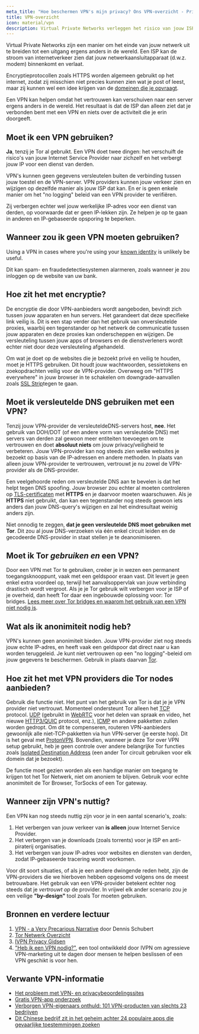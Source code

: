 ```yaml
---
meta_title: "Hoe beschermen VPN's mijn privacy? Ons VPN-overzicht - Privacy Guides"
title: VPN-overzicht
icon: material/vpn
description: Virtual Private Networks verleggen het risico van jouw ISP naar een derde partij die je vertrouwt. Je moet deze dingen in gedachten houden.
---
```


Virtual Private Networks zijn een manier om het einde van jouw netwerk uit te breiden tot een uitgang ergens anders in de wereld. Een ISP kan de stroom van internetverkeer zien dat jouw netwerkaansluitapparaat (d.w.z. modem) binnenkomt en verlaat.

Encryptieprotocollen zoals HTTPS worden algemeen gebruikt op het internet, zodat zij misschien niet precies kunnen zien wat je post of leest, maar zij kunnen wel een idee krijgen van de [domeinen die je opvraagt](../advanced/dns-overview.md#why-shouldnt-i-use-encrypted-dns).

Een VPN kan helpen omdat het vertrouwen kan verschuiven naar een server ergens anders in de wereld. Het resultaat is dat de ISP dan alleen ziet dat je verbonden bent met een VPN en niets over de activiteit die je erin doorgeeft.

## Moet ik een VPN gebruiken?

**Ja**, tenzij je Tor al gebruikt. Een VPN doet twee dingen: het verschuift de risico's van jouw Internet Service Provider naar zichzelf en het verbergt jouw IP voor een dienst van derden.

VPN's kunnen geen gegevens versleutelen buiten de verbinding tussen jouw toestel en de VPN-server. VPN providers kunnen jouw verkeer zien en wijzigen op dezelfde manier als jouw ISP dat kan. En er is geen enkele manier om het "no logging" beleid van een VPN provider te verifiëren.

Zij verbergen echter wel jouw werkelijke IP-adres voor een dienst van derden, op voorwaarde dat er geen IP-lekken zijn. Ze helpen je op te gaan in anderen en IP-gebaseerde opsporing te beperken.

## Wanneer zou ik geen VPN moeten gebruiken?

Using a VPN in cases where you're using your [known identity](common-misconceptions.md#complicated-is-better) is unlikely be useful.

Dit kan spam- en fraudedetectiesystemen alarmeren, zoals wanneer je zou inloggen op de website van uw bank.

## Hoe zit het met encryptie?

De encryptie die door VPN-aanbieders wordt aangeboden, bevindt zich tussen jouw apparaten en hun servers. Het garandeert dat deze specifieke link veilig is. Dit is een stap verder dan het gebruik van onversleutelde proxies, waarbij een tegenstander op het netwerk de communicatie tussen jouw apparaten en deze proxies kan onderscheppen en wijzigen. De versleuteling tussen jouw apps of browsers en de dienstverleners wordt echter niet door deze versleuteling afgehandeld.

Om wat je doet op de websites die je bezoekt privé en veilig te houden, moet je HTTPS gebruiken. Dit houdt jouw wachtwoorden, sessietokens en zoekopdrachten veilig voor de VPN-provider. Overweeg om "HTTPS everywhere" in jouw browser in te schakelen om downgrade-aanvallen zoals [SSL Strip](https://www.blackhat.com/presentations/bh-dc-09/Marlinspike/BlackHat-DC-09-Marlinspike-Defeating-SSL.pdf)tegen te gaan.

## Moet ik versleutelde DNS gebruiken met een VPN?

Tenzij jouw VPN-provider de versleuteldeDNS-servers host, **nee**. Het gebruik van DOH/DOT (of een andere vorm van versleutelde DNS) met servers van derden zal gewoon meer entiteiten toevoegen om te vertrouwen en doet **absoluut niets** om jouw privacy/veiligheid te verbeteren. Jouw VPN-provider kan nog steeds zien welke websites je bezoekt op basis van de IP-adressen en andere methoden. In plaats van alleen jouw VPN-provider te vertrouwen, vertrouwt je nu zowel de VPN-provider als de DNS-provider.

Een veelgehoorde reden om versleutelde DNS aan te bevelen is dat het helpt tegen DNS spoofing. Jouw browser zou echter al moeten controleren op [TLS-certificaten](https://en.wikipedia.org/wiki/Transport_Layer_Security#Digital_certificates) met **HTTPS** en je daarvoor moeten waarschuwen. Als je **HTTPS** niet gebruikt, dan kan een tegenstander nog steeds gewoon iets anders dan jouw DNS-query's wijzigen en zal het eindresultaat weinig anders zijn.

Niet onnodig te zeggen, **dat je geen versleutelde DNS moet gebruiken met Tor**. Dit zou al jouw DNS-verzoeken via één enkel circuit leiden en de gecodeerde DNS-provider in staat stellen je te deanonimiseren.

## Moet ik Tor *gebruiken en* een VPN?

Door een VPN met Tor te gebruiken, creëer je in wezen een permanent toegangsknooppunt, vaak met een geldspoor eraan vast. Dit levert je geen enkel extra voordeel op, terwijl het aanvalsoppervlak van jouw verbinding drastisch wordt vergroot. Als je je Tor gebruik wilt verbergen voor je ISP of je overheid, dan heeft Tor daar een ingebouwde oplossing voor: Tor bridges. [Lees meer over Tor bridges en waarom het gebruik van een VPN niet nodig is](../advanced/tor-overview.md).

## Wat als ik anonimiteit nodig heb?

VPN's kunnen geen anonimiteit bieden. Jouw VPN-provider ziet nog steeds jouw echte IP-adres, en heeft vaak een geldspoor dat direct naar u kan worden teruggeleid. Je kunt niet vertrouwen op een "no logging"-beleid om jouw gegevens te beschermen. Gebruik in plaats daarvan [Tor](https://www.torproject.org/).

## Hoe zit het met VPN providers die Tor nodes aanbieden?

Gebruik die functie niet. Het punt van het gebruik van Tor is dat je je VPN provider niet vertrouwt. Momenteel ondersteunt Tor alleen het [TCP](https://en.wikipedia.org/wiki/Transmission_Control_Protocol) protocol. [UDP](https://en.wikipedia.org/wiki/User_Datagram_Protocol) (gebruikt in [WebRTC](https://en.wikipedia.org/wiki/WebRTC) voor het delen van spraak en video, het nieuwe [HTTP3/QUIC](https://en.wikipedia.org/wiki/HTTP/3) protocol, enz.), [ICMP](https://en.wikipedia.org/wiki/Internet_Control_Message_Protocol) en andere pakketten zullen worden gedropt. Om dit te compenseren, routeren VPN-aanbieders gewoonlijk alle niet-TCP-pakketten via hun VPN-server (je eerste hop). Dit is het geval met [ProtonVPN](https://protonvpn.com/support/tor-vpn/). Bovendien, wanneer je deze Tor over VPN setup gebruikt, heb je geen controle over andere belangrijke Tor functies zoals [Isolated Destination Address](https://www.whonix.org/wiki/Stream_Isolation) (een ander Tor circuit gebruiken voor elk domein dat je bezoekt).

De functie moet gezien worden als een handige manier om toegang te krijgen tot het Tor Netwerk, niet om anoniem te blijven. Gebruik voor echte anonimiteit de Tor Browser, TorSocks of een Tor gateway.

## Wanneer zijn VPN's nuttig?

Een VPN kan nog steeds nuttig zijn voor je in een aantal scenario's, zoals:

1. Het verbergen van jouw verkeer van **is alleen** jouw Internet Service Provider.
1. Het verbergen van je downloads (zoals torrents) voor je ISP en anti-piraterij organisaties.
1. Het verbergen van jouw IP-adres voor websites en diensten van derden, zodat IP-gebaseerde tracering wordt voorkomen.

Voor dit soort situaties, of als je een andere dwingende reden hebt, zijn de VPN-providers die we hierboven hebben opgesomd volgens ons de meest betrouwbare. Het gebruik van een VPN-provider betekent echter nog steeds dat je *vertrouwt op* de provider. In vrijwel elk ander scenario zou je een veilige **"by-design"** tool zoals Tor moeten gebruiken.

## Bronnen en verdere lectuur

1. [VPN - a Very Precarious Narrative](https://schub.io/blog/2019/04/08/very-precarious-narrative.html) door Dennis Schubert
1. [Tor Netwerk Overzicht](../advanced/tor-overview.md)
1. [IVPN Privacy Gidsen](https://www.ivpn.net/privacy-guides)
1. ["Heb ik een VPN nodig?"](https://www.doineedavpn.com), een tool ontwikkeld door IVPN om agressieve VPN-marketing uit te dagen door mensen te helpen beslissen of een VPN geschikt is voor hen.

## Verwante VPN-informatie

- [Het probleem met VPN- en privacybeoordelingssites](https://blog.privacyguides.org/2019/11/20/the-trouble-with-vpn-and-privacy-review-sites/)
- [Gratis VPN-app onderzoek](https://www.top10vpn.com/free-vpn-app-investigation/)
- [Verborgen VPN-eigenaars onthuld: 101 VPN-producten van slechts 23 bedrijven](https://vpnpro.com/blog/hidden-vpn-owners-unveiled-97-vpns-23-companies/)
- [Dit Chinese bedrijf zit in het geheim achter 24 populaire apps die gevaarlijke toestemmingen zoeken](https://vpnpro.com/blog/chinese-company-secretly-behind-popular-apps-seeking-dangerous-permissions/)
